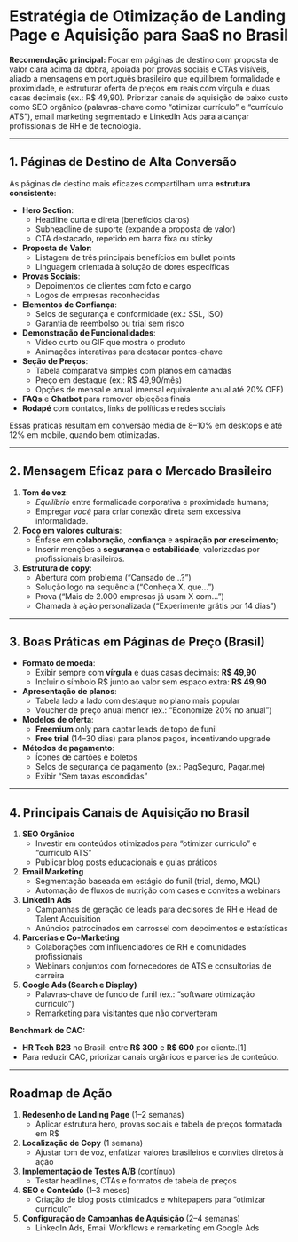 # Estratégia de Otimização de Landing Page e Aquisição para SaaS no Brasil

**Recomendação principal:** Focar em páginas de destino com proposta de valor clara acima da dobra, apoiada por provas sociais e CTAs visíveis, aliado a mensagens em português brasileiro que equilibrem formalidade e proximidade, e estruturar oferta de preços em reais com vírgula e duas casas decimais (ex.: R$ 49,90). Priorizar canais de aquisição de baixo custo como SEO orgânico (palavras-chave como “otimizar currículo” e “currículo ATS”), email marketing segmentado e LinkedIn Ads para alcançar profissionais de RH e de tecnologia.

---

## 1. Páginas de Destino de Alta Conversão

As páginas de destino mais eficazes compartilham uma **estrutura consistente**:

- **Hero Section**:
  - Headline curta e direta (benefícios claros)
  - Subheadline de suporte (expande a proposta de valor)
  - CTA destacado, repetido em barra fixa ou sticky
- **Proposta de Valor**:
  - Listagem de três principais benefícios em bullet points
  - Linguagem orientada à solução de dores específicas
- **Provas Sociais**:
  - Depoimentos de clientes com foto e cargo
  - Logos de empresas reconhecidas
- **Elementos de Confiança**:
  - Selos de segurança e conformidade (ex.: SSL, ISO)
  - Garantia de reembolso ou trial sem risco
- **Demonstração de Funcionalidades**:
  - Vídeo curto ou GIF que mostra o produto
  - Animações interativas para destacar pontos-chave
- **Seção de Preços**:
  - Tabela comparativa simples com planos em camadas
  - Preço em destaque (ex.: R$ 49,90/mês)
  - Opções de mensal e anual (mensal equivalente anual até 20% OFF)
- **FAQs** e **Chatbot** para remover objeções finais
- **Rodapé** com contatos, links de políticas e redes sociais

Essas práticas resultam em conversão média de 8–10% em desktops e até 12% em mobile, quando bem otimizadas.

---

## 2. Mensagem Eficaz para o Mercado Brasileiro

1. **Tom de voz**:
   - _Equilíbrio_ entre formalidade corporativa e proximidade humana;
   - Empregar _você_ para criar conexão direta sem excessiva informalidade.
2. **Foco em valores culturais**:
   - Ênfase em **colaboração**, **confiança** e **aspiração por crescimento**;
   - Inserir menções a **segurança** e **estabilidade**, valorizadas por profissionais brasileiros.
3. **Estrutura de copy**:
   - Abertura com problema (“Cansado de…?”)
   - Solução logo na sequência (“Conheça X, que…”)
   - Prova (“Mais de 2.000 empresas já usam X com…”)
   - Chamada à ação personalizada (“Experimente grátis por 14 dias”)

---

## 3. Boas Práticas em Páginas de Preço (Brasil)

- **Formato de moeda**:
  - Exibir sempre com **vírgula** e duas casas decimais: **R$ 49,90**
  - Incluir o símbolo R$ junto ao valor sem espaço extra: **R$ 49,90**
- **Apresentação de planos**:
  - Tabela lado a lado com destaque no plano mais popular
  - Voucher de preço anual menor (ex.: “Economize 20% no anual”)
- **Modelos de oferta**:
  - **Freemium** only para captar leads de topo de funil
  - **Free trial** (14–30 dias) para planos pagos, incentivando upgrade
- **Métodos de pagamento**:
  - Ícones de cartões e boletos
  - Selos de segurança de pagamento (ex.: PagSeguro, Pagar.me)
  - Exibir “Sem taxas escondidas”

---

## 4. Principais Canais de Aquisição no Brasil

1. **SEO Orgânico**
   - Investir em conteúdos otimizados para “otimizar currículo” e “currículo ATS”
   - Publicar blog posts educacionais e guias práticos
2. **Email Marketing**
   - Segmentação baseada em estágio do funil (trial, demo, MQL)
   - Automação de fluxos de nutrição com cases e convites a webinars
3. **LinkedIn Ads**
   - Campanhas de geração de leads para decisores de RH e Head de Talent Acquisition
   - Anúncios patrocinados em carrossel com depoimentos e estatísticas
4. **Parcerias e Co-Marketing**
   - Colaborações com influenciadores de RH e comunidades profissionais
   - Webinars conjuntos com fornecedores de ATS e consultorias de carreira
5. **Google Ads (Search e Display)**
   - Palavras-chave de fundo de funil (ex.: “software otimização currículo”)
   - Remarketing para visitantes que não converteram

**Benchmark de CAC:**

- **HR Tech B2B** no Brasil: entre **R$ 300** e **R$ 600** por cliente.[1]
- Para reduzir CAC, priorizar canais orgânicos e parcerias de conteúdo.

---

## Roadmap de Ação

1. **Redesenho de Landing Page** (1–2 semanas)
   - Aplicar estrutura hero, provas sociais e tabela de preços formatada em R$
2. **Localização de Copy** (1 semana)
   - Ajustar tom de voz, enfatizar valores brasileiros e convites diretos à ação
3. **Implementação de Testes A/B** (contínuo)
   - Testar headlines, CTAs e formatos de tabela de preços
4. **SEO e Conteúdo** (1–3 meses)
   - Criação de blog posts otimizados e whitepapers para “otimizar currículo”
5. **Configuração de Campanhas de Aquisição** (2–4 semanas)
   - LinkedIn Ads, Email Workflows e remarketing em Google Ads
